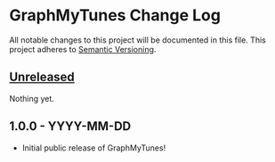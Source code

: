 # GraphMyTunes Change Log

All notable changes to this project will be documented in this file. This project adheres to [Semantic Versioning](http://semver.org/).

<!-- markdownlint-disable MD024 -->

## [Unreleased]

Nothing yet.

## 1.0.0 - YYYY-MM-DD

- Initial public release of GraphMyTunes!

[Unreleased]: https://github.com/homebysix/GraphMyTunes/compare/v1.0.0...HEAD
